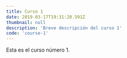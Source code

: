 ```yaml
---
title: Curso 1
date: 2019-03-17T19:31:20.591Z
thumbnail: null
description: 'Breve descripción del curso 1'
code: 'course-1'
---
```

Esta es el curso número 1.

